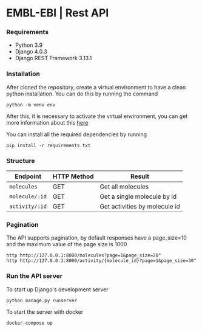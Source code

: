 # EMBL-EBI | Rest API

### Requirements
- Python 3.9
- Django 4.0.3
- Django REST Framework 3.13.1

### Installation

After cloned the repository, create a virtual environment to have a clean python installation.
You can do this by running the command
```
python -m venv env
```

After this, it is necessary to activate the virtual environment, you can get more information about this [here](https://docs.python.org/3/tutorial/venv.html)

You can install all the required dependencies by running
```
pip install -r requirements.txt
```

### Structure

Endpoint |HTTP Method | Result
--- | --- |---
`molecules` | GET | Get all molecules 
`molecule/:id` | GET | Get a single molecule by id
`activity/:id`| GET | Get activities by molecule id

### Pagination
The API supports pagination, by default responses have a page_size=10 and the maximum value of the page size is 1000
```
http http://127.0.0.1:8000/molecules?page=1&page_size=20"
http http://127.0.0.1:8000/activity/{molecule_id}?page=1&page_size=30"
```

### Run the API server

To start up Django's development server

```
python manage.py runserver
```

To start the server with docker
```
docker-compose up
```

